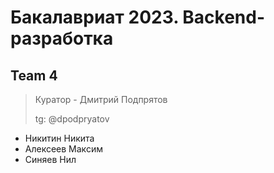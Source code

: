 # Бакалавриат 2023. Backend-разработка

## Team 4

> Куратор - Дмитрий Подпрятов
>
> tg: @dpodpryatov

* Никитин Никита
* Алексеев Максим
* Синяев Нил
